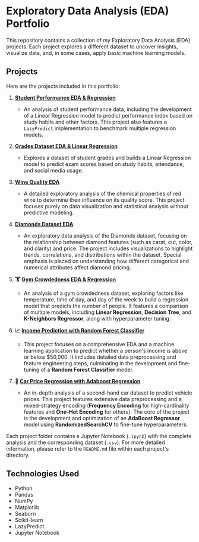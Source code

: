 # Exploratory Data Analysis (EDA) Portfolio

This repository contains a collection of my Exploratory Data Analysis (EDA) projects. Each project explores a different dataset to uncover insights, visualize data, and, in some cases, apply basic machine learning models.

## Projects

Here are the projects included in this portfolio:

1.  **[Student Performance EDA & Regression](./Student_PerformanceEDA&Regression/)**
    -   An analysis of student performance data, including the development of a Linear Regression model to predict performance index based on study habits and other factors. This project also features a `LazyPredict` implementation to benchmark multiple regression models.

2.  **[Grades Dataset EDA & Linear Regression](./GradesDatasetEDA/)**
    -   Explores a dataset of student grades and builds a Linear Regression model to predict exam scores based on study habits, attendance, and social media usage.

3.  **[Wine Quality EDA](./WineQualityEDA/)**
    -   A detailed exploratory analysis of the chemical properties of red wine to determine their influence on its quality score. This project focuses purely on data visualization and statistical analysis without predictive modeling.

4.  **[Diamonds Dataset EDA](./DiamondsEDA&Regression/)**
    -   An exploratory data analysis of the Diamonds dataset, focusing on the relationship between diamond features (such as carat, cut, color, and clarity) and price. The project includes visualizations to highlight trends, correlations, and distributions within the dataset. Special emphasis is placed on understanding how different categorical and numerical attributes affect diamond pricing.

5.  **🏋️ [Gym Crowdedness EDA & Regression](./gymCrowdednessEDA&Regression/)**
    -   An analysis of a gym crowdedness dataset, exploring factors like temperature, time of day, and day of the week to build a regression model that predicts the number of people. It features a comparison of multiple models, including **Linear Regression**, **Decision Tree**, and **K-Neighbors Regressor**, along with hyperparameter tuning.

6.  **📈 [Income Prediction with Random Forest Classifier](./RandomForestClassifier/)**
    -   This project focuses on a comprehensive EDA and a machine learning application to predict whether a person's income is above or below $50,000. It includes detailed data preprocessing and feature engineering steps, culminating in the development and fine-tuning of a **Random Forest Classifier** model.
7.  **🚗 [Car Price Regression with Adaboost Regression](./CarPriceRegressionAdaboostRegression/)**
    -   An in-depth analysis of a second-hand car dataset to predict vehicle prices. This project features extensive data preprocessing and a mixed-strategy encoding (**Frequency Encoding** for high-cardinality features and **One-Hot Encoding** for others). The core of the project is the development and optimization of an **AdaBoost Regressor** model using **RandomizedSearchCV** to fine-tune hyperparameters.

Each project folder contains a Jupyter Notebook (`.ipynb`) with the complete analysis and the corresponding dataset (`.csv`). For more detailed information, please refer to the `README.md` file within each project's directory.


## Technologies Used

-   Python
-   Pandas
-   NumPy
-   Matplotlib
-   Seaborn
-   Scikit-learn
-   LazyPredict
-   Jupyter Notebook

